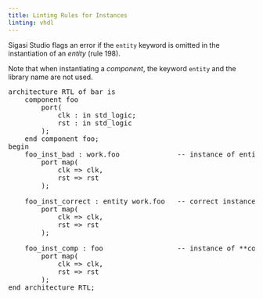 ```yaml
---
title: Linting Rules for Instances
linting: vhdl
---
```


Sigasi Studio flags an error if the `entity` keyword is omitted in the instantiation of an *entity* (rule 198).

Note that when instantiating a *component*, the keyword `entity` and the library name are not used.

<pre>architecture RTL of bar is
    component foo
        port(
            clk : in std_logic;
            rst : in std_logic
        );
    end component foo;
begin
    <span class="error">foo_inst_bad : work.foo</span>              -- instance of entity foo requires keyword "entity"
        port map(
            clk => clk,
            rst => rst
        );

    foo_inst_correct : <span class="goodcode">entity</span> work.foo   -- correct instance of entity foo
        port map(
            clk => clk,
            rst => rst
        );

    <span class="goodcode">foo_inst_comp : foo</span>                  -- instance of **component** foo
        port map(
            clk => clk,
            rst => rst
        );
end architecture RTL;
</pre> 

<!-- Not configurable in preferences, only in file -->

